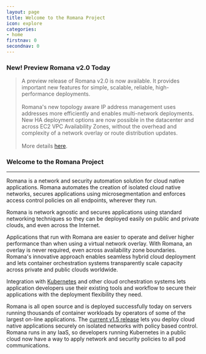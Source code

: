 ```yaml
---
layout: page
title: Welcome to the Romana Project
icon: explore
categories:
- home
firstnav: 0
secondnav: 0
---
```

### New! Preview Romana v2.0 Today
> A preview release of Romana v2.0 is now available. It provides important new features for simple, scalable, reliable, high-performance deployments.
<br><br>
Romana's new topology aware IP address management uses addresses more efficiently and enables multi-network deployments. New HA deployment options are now possible in the datacenter and across EC2 VPC Availability Zones, without the overhead and complexity of a network overlay or route distribution updates.
<br><br>
More details [here](/blog/romana-v2-preview/). 

### Welcome to the Romana Project

---

Romana is a network and security automation solution for cloud native applications. Romana automates the creation of isolated cloud native networks, secures applications using microsegmentation and enforces access control policies on all endpoints, wherever they run.

Romana is network agnostic and secures applications using standard networking techniques so they can be deployed easily on public and private clouds, and even across the Internet.

Applications that run with Romana are easier to operate and deliver higher performance than when using a virtual network overlay. With Romana, an overlay is never required, even across availability zone boundaries. Romana's innovative approach enables seamless hybrid cloud deployment and lets container orchestration systems transparently scale capacity across private and public clouds worldwide.

Integration with [Kubernetes](http://kubernetes.io) and other cloud orchestration systems lets application developers use their existing tools and workflow to secure their applications with the deployment flexibility they need.

Romana is all open source and is deployed successfully today on servers running thousands of container workloads by operators of some of the largest on-line applications. The [current v1.5 release](/code/) lets you deploy cloud native applications securely on isolated networks with policy based control. Romana runs in any IaaS, so developers running Kubernetes in a public cloud now have a way to apply network and security policies to all pod communications.